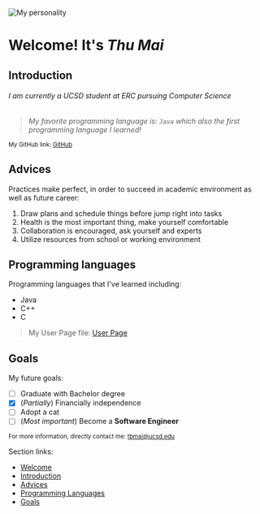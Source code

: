 ![My personality](https://d17fnq9dkz9hgj.cloudfront.net/uploads/2018/03/Scottish-Fold_01.jpg)
# **Welcome! It's *Thu Mai***
## Introduction
###### I am currently a UCSD student at ERC pursuing Computer Science
> *My favorite programming language is: ``` Java ``` which also the first programming language I learned!*

<sub>My GitHub link: [GitHub](https://github.com/maibaothu)
## Advices
Practices make perfect, in order to succeed in academic environment as well as future career:
1. Draw plans and schedule things before jump right into tasks
2. Health is the most important thing, make yourself comfortable
3. Collaboration is encouraged, ask yourself and experts 
4. Utilize resources from school or working environment
## Programming languages
Programming languages that I've learned including:
- Java
- C++
- C
> My User Page file: [User Page](README.md)
## Goals
My future goals:
- [ ] Graduate with Bachelor degree
- [x] \(*Partially*) Financially independence
- [ ] Adopt a cat
- [ ] \(*Most important*) Become a **Software Engineer**

<sup> For more information, directly contact me: tbmai@ucsd.edu

Section links:
  - [Welcome](https://github.com/maibaothu/cse-110-project/edit/new/index.md#welcome-its-thu-mai)
  - [Introduction](https://github.com/maibaothu/cse-110-project/edit/new/index.md#introduction)
  - [Advices](https://github.com/maibaothu/cse-110-project/edit/new/index.md#advices)
  - [Programming Languages](https://github.com/maibaothu/cse-110-project/edit/new/index.md#programming-languages)
  - [Goals](https://github.com/maibaothu/cse-110-project/edit/new/index.md#goals)
  
